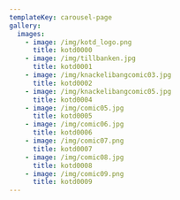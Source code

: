 ```yaml
---
templateKey: carousel-page
gallery:
  images:
    - image: /img/kotd_logo.png
      title: kotd0000
    - image: /img/tillbanken.jpg
      title: kotd0001
    - image: /img/knackelibangcomic03.jpg
      title: kotd0002
    - image: /img/knackelibangcomic05.jpg
      title: kotd0004
    - image: /img/comic05.jpg
      title: kotd0005
    - image: /img/comic06.jpg
      title: kotd0006
    - image: /img/comic07.png
      title: kotd0007
    - image: /img/comic08.jpg
      title: kotd0008
    - image: /img/comic09.png
      title: kotd0009
---
```


